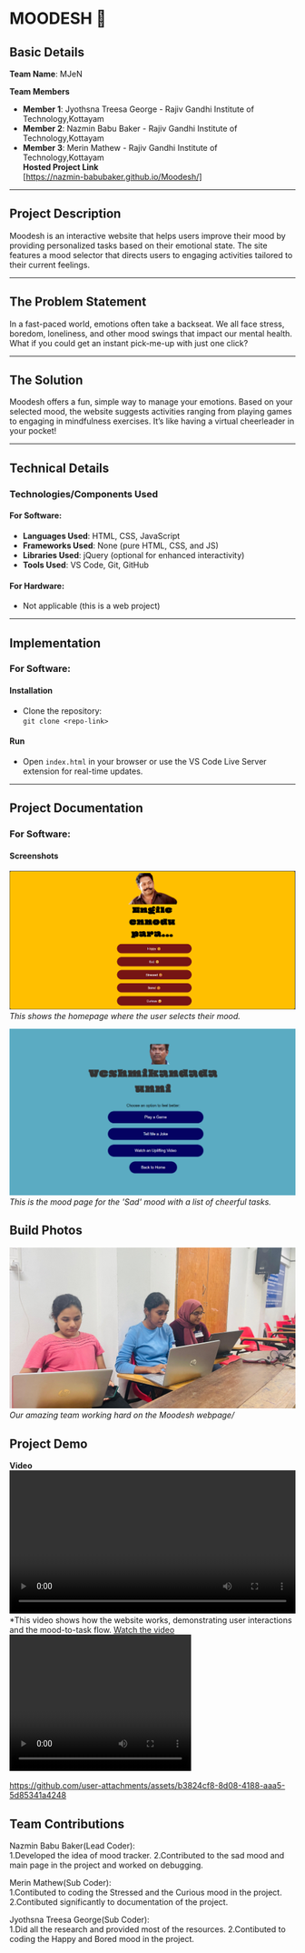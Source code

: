 # MOODESH 🎯

## Basic Details

**Team Name**:  MJeN 
<br>

**Team Members** 
- **Member 1**: Jyothsna Treesa George - Rajiv Gandhi Institute of Technology,Kottayam
- **Member 2**: Nazmin Babu Baker - Rajiv Gandhi Institute of Technology,Kottayam
- **Member 3**:  Merin Mathew - Rajiv Gandhi Institute of Technology,Kottayam \
**Hosted Project Link**  
  [https://nazmin-babubaker.github.io/Moodesh/]

---

## Project Description  
Moodesh is an interactive website that helps users improve their mood by providing personalized tasks based on their emotional state. The site features a mood selector that directs users to engaging activities tailored to their current feelings.

---

## The Problem Statement  
In a fast-paced world, emotions often take a backseat. We all face stress, boredom, loneliness, and other mood swings that impact our mental health. What if you could get an instant pick-me-up with just one click?

---

## The Solution  
Moodesh offers a fun, simple way to manage your emotions. Based on your selected mood, the website suggests activities ranging from playing games to engaging in mindfulness exercises. It’s like having a virtual cheerleader in your pocket!

---

## Technical Details

### Technologies/Components Used

#### For Software:
- **Languages Used**: HTML, CSS, JavaScript  
- **Frameworks Used**: None (pure HTML, CSS, and JS)  
- **Libraries Used**: jQuery (optional for enhanced interactivity)  
- **Tools Used**: VS Code, Git, GitHub

#### For Hardware:
- Not applicable (this is a web project)

---

## Implementation

### For Software:

#### Installation
- Clone the repository:  
  `git clone <repo-link>`

#### Run
- Open `index.html` in your browser or use the VS Code Live Server extension for real-time updates.

---

## Project Documentation

### For Software:

#### Screenshots  
![Screenshot1](image.png)  
*This shows the homepage where the user selects their mood.*

![Screenshot2](image2.png)  
*This is the mood page for the 'Sad' mood with a list of cheerful tasks.*

## Build Photos  
![Team](pic.jpg)  
*Our amazing team working hard on the Moodesh webpage/*

## Project Demo  
**Video**  
<video src="https://raw.githubusercontent.com/Nazmin-Babubaker/Moodesh/blob/main/video.mp4" controls width="100%"></video>
*This video shows how the website works, demonstrating user interactions and the mood-to-task flow.
[Watch the video](video.mp4)
<video width="320" height="240" controls>
  <source src="video.mp4" type="video/mp4">
  Your browser does not support the video tag.
</video>



https://github.com/user-attachments/assets/b3824cf8-8d08-4188-aaa5-5d85341a4248



## Team Contributions  
Nazmin Babu Baker(Lead Coder): \
1.Developed the idea of mood tracker.
2.Contributed to the sad mood and main page in the project and worked on debugging.

Merin Mathew(Sub Coder): \
1.Contibuted to coding the Stressed and the Curious mood in the project.
2.Contibuted significantly to documentation of the project.

Jyothsna Treesa George(Sub Coder): \
1.Did all the research and provided most of the resources.
2.Contibuted to coding the Happy and Bored mood in the project.


